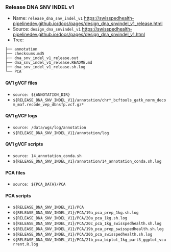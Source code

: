 ### Release DNA SNV INDEL v1

* Name: `release_dna_snv_indel_v1` <https://swisspedhealth-pipelinedev.github.io/docs/pages/design_dna_snvindel_v1_release.html>
* Source: `design_dna_snvindel_v1` <https://swisspedhealth-pipelinedev.github.io/docs/pages/design_dna_snvindel_v1.html>
* Tree:

```
├── annotation
├── checksums.md5
├── dna_snv_indel_v1_release.out
├── dna_snv_indel_v1_release.README.md
├── dna_snv_indel_v1_release.sh.log
└── PCA
```

#### QV1 gVCF files

* `source: ${ANNOTATION_DIR}`
* `${RELEASE_DNA_SNV_INDEL_V1}/annotation/chr*_bcftools_gatk_norm_decom_maf.recode_vep_dbnsfp.vcf.gz*`

#### QV1 gVCF logs

* `source: /data/wgs/log/annotation`
* `${RELEASE_DNA_SNV_INDEL_V1}/annotation/log`

#### QV1 gVCF scripts

* `source: 14_annotation_conda.sh`
* `${RELEASE_DNA_SNV_INDEL_V1}/annotation/14_annotation_conda.sh.log`

#### PCA files

* `source: ${PCA_DATA}/PCA`

#### PCA scripts

* `${RELEASE_DNA_SNV_INDEL_V1}/PCA`
* `${RELEASE_DNA_SNV_INDEL_V1}/PCA/19a_pca_prep_1kg.sh.log`
* `${RELEASE_DNA_SNV_INDEL_V1}/PCA/20a_pca_1kg.sh.log`
* `${RELEASE_DNA_SNV_INDEL_V1}/PCA/20c_pca_1kg_swisspedhealth.sh.log`
* `${RELEASE_DNA_SNV_INDEL_V1}/PCA/19b_pca_prep_swisspedhealth.sh.log`
* `${RELEASE_DNA_SNV_INDEL_V1}/PCA/20b_pca_swisspedhealth.sh.log`
* `${RELEASE_DNA_SNV_INDEL_V1}/PCA/21b_pca_biplot_1kg_part3_ggplot_vcurrent.R.log`
